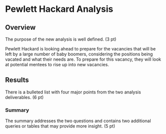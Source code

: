 # Pewlett Hackard Analysis #


## Overview ##

The purpose of the new analysis is well defined. (3 pt)

Pewlett Hackard is looking ahead to prepare for the vacancies that will be left by a large number of baby boomers, considering the positions being vacated and what their needs are. To prepare for this vacancy, they will look at potential mentees to rise up into new vacancies.

## Results ##

There is a bulleted list with four major points from the two analysis deliverables. (6 pt)

### Summary ###

The summary addresses the two questions and contains two additional queries or tables that may provide more insight. (5 pt)
